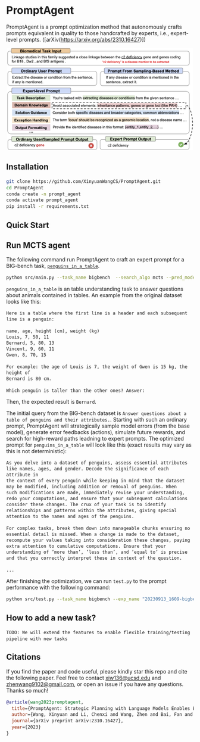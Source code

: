 # PromptAgent

PromptAgent is a prompt optimization method that autonomously crafts prompts equivalent in quality to those handcrafted by experts, i.e., expert-level prompts. ([arXiv(https://arxiv.org/abs/2310.16427)])

<p align="center">
<img src="./images/github_expert_prompt.png" alt="Expert-level Prompting" width="500" title="Expert-level Prompting"/>
</p>



## Installation

```bash
git clone https://github.com/XinyuanWangCS/PromptAgent.git
cd PromptAgent
conda create -n prompt_agent
conda activate prompt_agent
pip install -r requirements.txt
```


## Quick Start

## Run MCTS agent

The following command run PromptAgent to craft an expert prompt for a BIG-bench task, [`penguins_in_a_table`](https://github.com/google/BIG-bench/tree/main/bigbench/benchmark_tasks/penguins_in_a_table). 


```bash
python src/main.py --task_name bigbench  --search_algo mcts --pred_model gpt-3.5-turbo --log_dir logs/ --post_instruction False --init_prompt "Answer questions about a table of penguins and their attributes." --train_shuffle True --batch_size 5 --expand_width 3 --train_size 70 --eval_size 70 --test_size 79 --iteration_num 12 --depth_limit 8 --data_dir datasets/penguins_in_a_table.json --api_key 
```

`penguins_in_a_table` is an table understanding task to answer questions about animals contained in tables. An example from the original dataset looks like this:
```
Here is a table where the first line is a header and each subsequent line is a penguin:

name, age, height (cm), weight (kg)
Louis, 7, 50, 11
Bernard, 5, 80, 13
Vincent, 9, 60, 11
Gwen, 8, 70, 15

For example: the age of Louis is 7, the weight of Gwen is 15 kg, the height of
Bernard is 80 cm.

Which penguin is taller than the other ones? Answer:
```
Then, the expected result is `Bernard`.

The initial query from the BIG-bench dataset is `Answer questions about a table of penguins and their attributes.`. Starting with such an ordinary prompt, PromptAgent will strategically sample model errors (from the base model), generate error feedbacks (actions), simulate future rewards, and search for high-reward paths leadning to expert prompts. The optimized prompt for `penguins_in_a_table` will look like this (exact results may vary as this is not deterministic):
```
As you delve into a dataset of penguins, assess essential attributes like names, ages, and gender. Decode the significance of each attribute in
the context of every penguin while keeping in mind that the dataset may be modified, including addition or removal of penguins. When
such modifications are made, immediately revise your understanding, redo your computations, and ensure that your subsequent calculations consider these changes. The crux of your task is to identify relationships and patterns within the attributes, giving special attention to the names and ages of the penguins.

For complex tasks, break them down into manageable chunks ensuring no essential detail is missed. When a change is made to the dataset, recompute your values taking into consideration these changes, paying extra attention to cumulative computations. Ensure that your understanding of ’more than’, ’less than’, and ’equal to’ is precise and that you correctly interpret these in context of the question.

...
```

After finishing the optimization, we can run `test.py` to the prompt performance with the following command:
```bash
python src/test.py --task_name bigbench --exp_name "20230913_1609-bigbench_geometric_shapes-algo_mcts-batch_2-train_150-eval_5-test_5" --eval_prompt "your prompt" --api_key "your_api" --data_dir "bigbench json path"
```

## How to add a new task?

`TODO: We will extend the features to enable flexible training/testing pipeline with new tasks`


## Citations

If you find the paper and code useful, please kindly star this repo and cite the following paper. Feel free to contact <xiw136@ucsd.edu> and <zhenwang9102@gmail.com>, or open an issue if you have any questions. Thanks so much!

```bibtex
@article{wang2023promptagent,
  title={PromptAgent: Strategic Planning with Language Models Enables Expert-level Prompt Optimization},
  author={Wang, Xinyuan and Li, Chenxi and Wang, Zhen and Bai, Fan and Luo, Haotian and Zhang, Jiayou and Jojic, Nebojsa and Xing, Eric P and Hu, Zhiting},
  journal={arXiv preprint arXiv:2310.16427},
  year={2023}
}
```